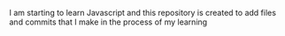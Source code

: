I am starting to learn Javascript and this repository is created to add files and commits that I make in the process of my learning
